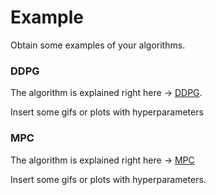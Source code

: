 # Example
Obtain some examples of your algorithms.

### DDPG
The algorithm is explained right here -> [DDPG](../../algorithm/DDPG/Readme.md).

Insert some gifs or plots with hyperparameters 

### MPC
The algorithm is explained right here -> [MPC](../../algorithm/MPC/Readme.md)

Insert some gifs or plots with hyperparameters. 